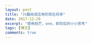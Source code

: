```yaml
---
layout: post
title: "兴趣阅读应用的现在将来"
date: 2017-12-29
excerpt: "使用轻芒，one，即刻后的小小思考"
tags: [博文]
comments: true
---
```














